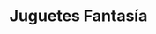 ---
title: "Juguetes Fantasía"
url: /madrid/juguetes-fantasia-avenida-de-la-albufera/
shop: Spielzeug
---